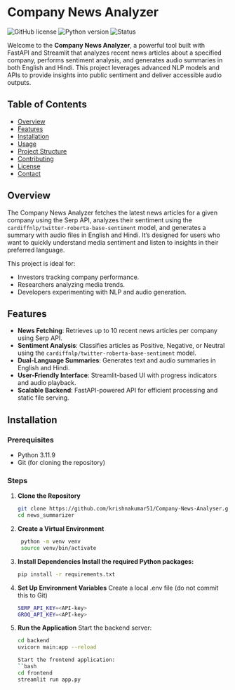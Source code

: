 # Company News Analyzer

![GitHub license](https://img.shields.io/github/license/{username}/news_summarizer)
![Python version](https://img.shields.io/badge/Python-3.9%2B-blue)
![Status](https://img.shields.io/badge/Status-Active-green)

Welcome to the **Company News Analyzer**, a powerful tool built with FastAPI and Streamlit that analyzes recent news articles about a specified company, performs sentiment analysis, and generates audio summaries in both English and Hindi. This project leverages advanced NLP models and APIs to provide insights into public sentiment and deliver accessible audio outputs.

## Table of Contents
- [Overview](#overview)
- [Features](#features)
- [Installation](#installation)
- [Usage](#usage)
- [Project Structure](#project-structure)
- [Contributing](#contributing)
- [License](#license)
- [Contact](#contact)

## Overview
The Company News Analyzer fetches the latest news articles for a given company using the Serp API, analyzes their sentiment using the `cardiffnlp/twitter-roberta-base-sentiment` model, and generates a summary with audio files in English and Hindi. It’s designed for users who want to quickly understand media sentiment and listen to insights in their preferred language.

This project is ideal for:
- Investors tracking company performance.
- Researchers analyzing media trends.
- Developers experimenting with NLP and audio generation.

## Features
- **News Fetching**: Retrieves up to 10 recent news articles per company using Serp API.
- **Sentiment Analysis**: Classifies articles as Positive, Negative, or Neutral using the `cardiffnlp/twitter-roberta-base-sentiment` model.
- **Dual-Language Summaries**: Generates text and audio summaries in English and Hindi.
- **User-Friendly Interface**: Streamlit-based UI with progress indicators and audio playback.
- **Scalable Backend**: FastAPI-powered API for efficient processing and static file serving.

## Installation

### Prerequisites
- Python 3.11.9
- Git (for cloning the repository)

### Steps
1. **Clone the Repository**
   ```bash
   git clone https://github.com/krishnakumar51/Company-News-Analyser.git
   cd news_summarizer
2. **Create a Virtual Environment**
   ```bash
    python -m venv venv
    source venv/bin/activate  
3. **Install Dependencies Install the required Python packages:**
    ```bash
    pip install -r requirements.txt
4. **Set Up Environment Variables**
    Create a local .env file (do not commit this to Git)
    ```bash 
    SERP_API_KEY=<API-key>
    GROQ_API_KEY=<API-key>
5. **Run the Application**
    Start the backend server:
    ```bash
    cd backend
    uvicorn main:app --reload

    Start the frontend application:
    ``bash
    cd frontend
    streamlit run app.py



